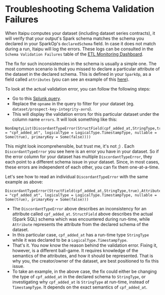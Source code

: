 # Troubleshooting Schema Validation Failures

When Itaipu computes your dataset (including dataset series contracts), it will verify that your output's Spark schema matches the schema you declared in your SparkOp's `declaredSchema` field. In case it does not match during a run, Itaipu will log the errors. These logs can be consulted in the `Schema Validation Failures` table of the [ETL Monitoring Dashboard](https://nubank.splunkcloud.com/en-US/app/search/etl__dataset_issues_monitoring).

The fix for such inconsistencies in the schema is usually a simple one. The most common scenario is that you missed to declare a particular attribute of the dataset in the declared schema. This is defined in your `SparkOp`, as a field called `attributes` (you can see an example of this [here](https://github.com/nubank/itaipu/blob/583492a5bda37a5ddc2d098878b05db74589ed7e/src/main/scala/etl/dataset/rollout_distribution/RolloutFeatureDistribution.scala#L23-L27)).

To look at the actual validation error, you can follow the following steps:
- Go to this [Splunk query](https://nubank.splunkcloud.com/en-GB/app/search/search?s=%2FservicesNS%2Fnobody%2Fsearch%2Fsaved%2Fsearches%2FETL%2520-%2520%2520Schema%2520Validation%2520Failures&display.page.search.mode=smart&dispatch.sample_ratio=1&q=search%20index%3Dcantareira%20%22Schema%20validation%20%22%20%7C%20rex%20%22failed%20for%20(%3F%3Copname%3E.*)%20from%20squad%20(%3F%3Csquad%3E.*)%20with%20the%20following%20errors%3A%20(%3F%3Cerrors%3E.*)%22%20%7C%20stats%20count%2C%20max(_time)%20as%20time%20by%20opname%2C%20squad%2C%20errors%20%7C%20fieldformat%20time%20%3D%20strftime(time%2C%20%22%25Y-%25m-%25d%22)%20%7C%20where%20(opname%3D%22dataset%2Fprospect-key-integrity-avro%22)&earliest=-7d&latest=now&display.page.search.tab=statistics&display.statistics.format.0=color&display.statistics.format.0.scale=sharedCategory&display.statistics.format.0.colorPalette=sharedList&display.statistics.format.0.field=squad&sid=1559305199.714510).
- Replace the `opname` in the query to filter for your dataset (eg. `dataset/prospect-key-integrity-avro`). 
- This will display the validation errors for this particular dataset under the column name `errors`. It will look something like this:
```
NonEmptyList(DiscordantTypeError(StructField(cpf_added_at,StringType,true),Attribute(name = "cpf_added_at", logicalType = LogicalType.TimestampType, nullable = Some(true), primaryKey = Some(false))))
```

This might look incomprehensible, but trust me, it's not ;) . Each `DiscordantTypeError` you see here is an error you have in your dataset. So if the error column for your dataset has multiple `DiscordantTypeError`, they each point to a different schema issue in your dataset. Since, in most cases, these errors are independent of each other, you can fix them one-at-a-time.

Let's see how to read an individual `DiscordantTypeError` with the same example as above:
```
DiscordantTypeError(StructField(cpf_added_at,StringType,true),Attribute(name = "cpf_added_at", logicalType = LogicalType.TimestampType, nullable = Some(true), primaryKey = Some(false)))
```

- The `DiscordantTypeError` above describes an inconsistency for an attribute called `cpf_added_at`. `StructField` above describes the actual (Spark SQL) schema which was encountered during run-time, while `Attribute` represents the attribute from the declared schema of the dataset.
- In this particular case, `cpf_added_at` has a run-time type `StringType` while it was declared to be a `LogicalType.TimestampType`.
- That's it. You now know the reason behind the validation error. Fixing it, however, is a different ball-game. It requires knowledge of the semantics of the attributes, and how it should be represented. That is why you, the creator/owner of the dataset, are best positioned to fix this issue.
- To take an example, in the above case, the fix could either be changing the type of `cpf_added_at` in the declared schema to `StringType`, or investigating why `cpf_added_at` is `StringType` at run-time, instead of `TimestampType`. It depends on the exact semantics of `cpf_added_at`.
